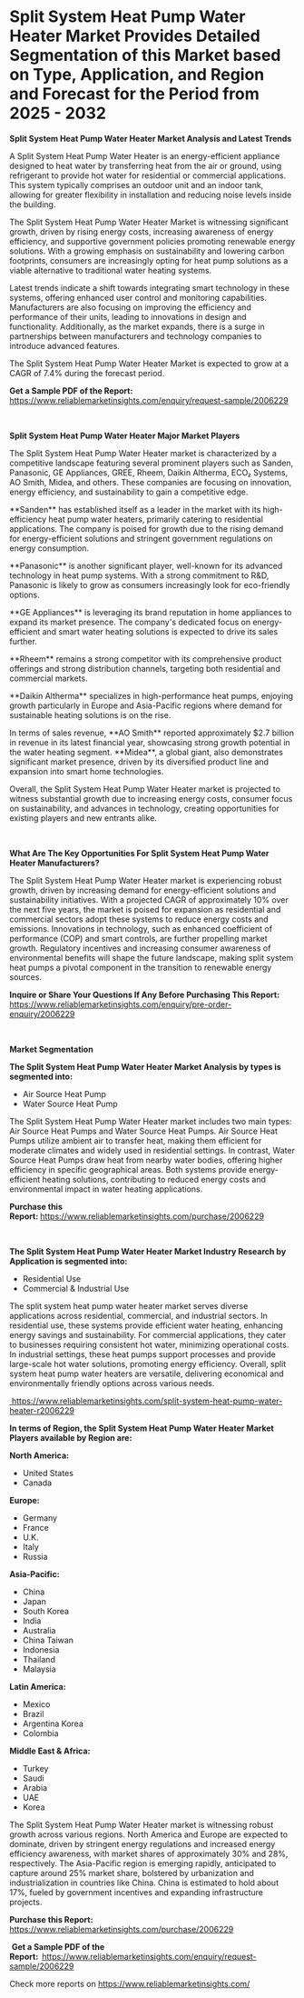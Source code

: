 <p><h1>Split System Heat Pump Water Heater Market Provides Detailed Segmentation of this Market based on Type, Application, and Region and Forecast for the Period from 2025 - 2032</h1></p><p><strong>Split System Heat Pump Water Heater Market Analysis and Latest Trends</strong></p>
<p><p>A Split System Heat Pump Water Heater is an energy-efficient appliance designed to heat water by transferring heat from the air or ground, using refrigerant to provide hot water for residential or commercial applications. This system typically comprises an outdoor unit and an indoor tank, allowing for greater flexibility in installation and reducing noise levels inside the building.</p><p>The Split System Heat Pump Water Heater Market is witnessing significant growth, driven by rising energy costs, increasing awareness of energy efficiency, and supportive government policies promoting renewable energy solutions. With a growing emphasis on sustainability and lowering carbon footprints, consumers are increasingly opting for heat pump solutions as a viable alternative to traditional water heating systems. </p><p>Latest trends indicate a shift towards integrating smart technology in these systems, offering enhanced user control and monitoring capabilities. Manufacturers are also focusing on improving the efficiency and performance of their units, leading to innovations in design and functionality. Additionally, as the market expands, there is a surge in partnerships between manufacturers and technology companies to introduce advanced features.</p><p>The Split System Heat Pump Water Heater Market is expected to grow at a CAGR of 7.4% during the forecast period.</p></p>
<p><strong>Get a Sample PDF of the Report:&nbsp;</strong> <a href="https://www.reliablemarketinsights.com/enquiry/request-sample/2006229?utm_campaign=2593&utm_medium=2&utm_source=Github&utm_content=ia&utm_term=20022025&utm_id=split-system-heat-pump-water-heater">https://www.reliablemarketinsights.com/enquiry/request-sample/2006229</a></p>
<p>&nbsp;</p>
<p><strong>Split System Heat Pump Water Heater Major Market Players</strong></p>
<p><p>The Split System Heat Pump Water Heater market is characterized by a competitive landscape featuring several prominent players such as Sanden, Panasonic, GE Appliances, GREE, Rheem, Daikin Altherma, ECO₂ Systems, AO Smith, Midea, and others. These companies are focusing on innovation, energy efficiency, and sustainability to gain a competitive edge.</p><p>**Sanden** has established itself as a leader in the market with its high-efficiency heat pump water heaters, primarily catering to residential applications. The company is poised for growth due to the rising demand for energy-efficient solutions and stringent government regulations on energy consumption.</p><p>**Panasonic** is another significant player, well-known for its advanced technology in heat pump systems. With a strong commitment to R&D, Panasonic is likely to grow as consumers increasingly look for eco-friendly options.</p><p>**GE Appliances** is leveraging its brand reputation in home appliances to expand its market presence. The company's dedicated focus on energy-efficient and smart water heating solutions is expected to drive its sales further.</p><p>**Rheem** remains a strong competitor with its comprehensive product offerings and strong distribution channels, targeting both residential and commercial markets.</p><p>**Daikin Altherma** specializes in high-performance heat pumps, enjoying growth particularly in Europe and Asia-Pacific regions where demand for sustainable heating solutions is on the rise.</p><p>In terms of sales revenue, **AO Smith** reported approximately $2.7 billion in revenue in its latest financial year, showcasing strong growth potential in the water heating segment. **Midea**, a global giant, also demonstrates significant market presence, driven by its diversified product line and expansion into smart home technologies.</p><p>Overall, the Split System Heat Pump Water Heater market is projected to witness substantial growth due to increasing energy costs, consumer focus on sustainability, and advances in technology, creating opportunities for existing players and new entrants alike.</p></p>
<p>&nbsp;</p>
<p><strong>What Are The Key Opportunities For Split System Heat Pump Water Heater Manufacturers?</strong></p>
<p><p>The Split System Heat Pump Water Heater market is experiencing robust growth, driven by increasing demand for energy-efficient solutions and sustainability initiatives. With a projected CAGR of approximately 10% over the next five years, the market is poised for expansion as residential and commercial sectors adopt these systems to reduce energy costs and emissions. Innovations in technology, such as enhanced coefficient of performance (COP) and smart controls, are further propelling market growth. Regulatory incentives and increasing consumer awareness of environmental benefits will shape the future landscape, making split system heat pumps a pivotal component in the transition to renewable energy sources.</p></p>
<p><strong>Inquire or Share Your Questions If Any Before Purchasing This Report:</strong> <a href="https://www.reliablemarketinsights.com/enquiry/pre-order-enquiry/2006229?utm_campaign=2593&utm_medium=2&utm_source=Github&utm_content=ia&utm_term=20022025&utm_id=split-system-heat-pump-water-heater">https://www.reliablemarketinsights.com/enquiry/pre-order-enquiry/2006229</a></p>
<p>&nbsp;</p>
<p><strong>Market Segmentation</strong></p>
<p><strong>The Split System Heat Pump Water Heater Market Analysis by types is segmented into:</strong></p>
<p><ul><li>Air Source Heat Pump</li><li>Water Source Heat Pump</li></ul></p>
<p><p>The Split System Heat Pump Water Heater market includes two main types: Air Source Heat Pumps and Water Source Heat Pumps. Air Source Heat Pumps utilize ambient air to transfer heat, making them efficient for moderate climates and widely used in residential settings. In contrast, Water Source Heat Pumps draw heat from nearby water bodies, offering higher efficiency in specific geographical areas. Both systems provide energy-efficient heating solutions, contributing to reduced energy costs and environmental impact in water heating applications.</p></p>
<p><strong>Purchase this Report:&nbsp;</strong><a href="https://www.reliablemarketinsights.com/purchase/2006229?utm_campaign=2593&utm_medium=2&utm_source=Github&utm_content=ia&utm_term=20022025&utm_id=split-system-heat-pump-water-heater">https://www.reliablemarketinsights.com/purchase/2006229</a></p>
<p>&nbsp;</p>
<p><strong>The Split System Heat Pump Water Heater Market Industry Research by Application is segmented into:</strong></p>
<p><ul><li>Residential Use</li><li>Commercial & Industrial Use</li></ul></p>
<p><p>The split system heat pump water heater market serves diverse applications across residential, commercial, and industrial sectors. In residential use, these systems provide efficient water heating, enhancing energy savings and sustainability. For commercial applications, they cater to businesses requiring consistent hot water, minimizing operational costs. In industrial settings, these heat pumps support processes and provide large-scale hot water solutions, promoting energy efficiency. Overall, split system heat pump water heaters are versatile, delivering economical and environmentally friendly options across various needs.</p></p>
<p><a href="https://www.reliablemarketinsights.com/split-system-heat-pump-water-heater-r2006229?utm_campaign=2593&utm_medium=2&utm_source=Github&utm_content=ia&utm_term=20022025&utm_id=split-system-heat-pump-water-heater">&nbsp;https://www.reliablemarketinsights.com/split-system-heat-pump-water-heater-r2006229</a></p>
<p><strong>In terms of Region, the Split System Heat Pump Water Heater Market Players available by Region are:</strong></p>
<p>
    <p> <strong> North America: </strong>
        <ul>
            <li>United States</li>
            <li>Canada</li>
        </ul>
        </p> 
    <p> <strong> Europe: </strong>
        <ul>
            <li>Germany</li>
            <li>France</li>
            <li>U.K.</li>
            <li>Italy</li>
            <li>Russia</li>
        </ul>
        </p> 
    <p> <strong> Asia-Pacific: </strong>
        <ul>
            <li>China</li>
            <li>Japan</li>
            <li>South Korea</li>
            <li>India</li>
            <li>Australia</li>
            <li>China Taiwan</li>
            <li>Indonesia</li>
            <li>Thailand</li>
            <li>Malaysia</li>
        </ul>
        </p> 
    <p> <strong> Latin America: </strong>
        <ul>
            <li>Mexico</li>
            <li>Brazil</li>
            <li>Argentina Korea</li>
            <li>Colombia</li>
        </ul>
        </p> 
    <p> <strong> Middle East & Africa: </strong>
        <ul>
            <li>Turkey</li>
            <li>Saudi</li>
            <li>Arabia</li>
            <li>UAE</li>
            <li>Korea</li>
        </ul>
    </p>
    </p>
<p><p>The Split System Heat Pump Water Heater market is witnessing robust growth across various regions. North America and Europe are expected to dominate, driven by stringent energy regulations and increased energy efficiency awareness, with market shares of approximately 30% and 28%, respectively. The Asia-Pacific region is emerging rapidly, anticipated to capture around 25% market share, bolstered by urbanization and industrialization in countries like China. China is estimated to hold about 17%, fueled by government incentives and expanding infrastructure projects.</p></p>
<p><strong>Purchase this Report: </strong><a href="https://www.reliablemarketinsights.com/purchase/2006229?utm_campaign=2593&utm_medium=2&utm_source=Github&utm_content=ia&utm_term=20022025&utm_id=split-system-heat-pump-water-heater">https://www.reliablemarketinsights.com/purchase/2006229</a></p>
<p>&nbsp;<strong>Get a Sample PDF of the Report:&nbsp;&nbsp;</strong><a href="https://www.reliablemarketinsights.com/enquiry/request-sample/2006229?utm_campaign=2593&utm_medium=2&utm_source=Github&utm_content=ia&utm_term=20022025&utm_id=split-system-heat-pump-water-heater">https://www.reliablemarketinsights.com/enquiry/request-sample/2006229</a></p>
<p><strong></strong></p>
<p>Check more reports on <a href="https://www.reliablemarketinsights.com/?utm_campaign=2593&utm_medium=2&utm_source=Github&utm_content=ia&utm_term=20022025&utm_id=split-system-heat-pump-water-heater">https://www.reliablemarketinsights.com/</a></p>